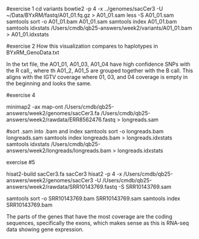 #exercise 1
cd variants
bowtie2 -p 4 -x ../genomes/sacCer3 -U ~/Data/BYxRM/fastq/A01_01.fq.gz > A01_01.sam
    less -S A01_01.sam
samtools sort -o A01_01.bam A01_01.sam
samtools index A01_01.bam
samtools idxstats /Users/cmdb/qb25-answers/week2/variants/A01_01.bam > A01_01.idxstats

#exercise 2
How this visualization compares to haplotypes in BYxRM_GenoData.txt

In the txt file, the AO1_01, A01_03, A01_04 have high confidence SNPs with the R call,, where th A01_2, A01_5 are grouped together with the B call. This aligns with the IGTV coverage where 01, 03, and 04 coverage is empty in the beginning and looks the same. 

#exercise 4

minimap2 -ax map-ont /Users/cmdb/qb25-answers/week2/genomes/sacCer3.fa /Users/cmdb/qb25-answers/week2/rawdata/ERR8562476.fastq > longreads.sam

#sort .sam into .bam and index
samtools sort -o longreads.bam longreads.sam
samtools index longreads.bam > longreads.idxstats
samtools idxstats /Users/cmdb/qb25-answers/week2/longreads/longreads.bam > longreads.idxstats

exercise #5

hisat2-build sacCer3.fa sacCer3
hisat2 -p 4 -x /Users/cmdb/qb25-answers/week2/genomes/sacCer3 -U /Users/cmdb/qb25-answers/week2/rawdata/SRR10143769.fastq -S SRR10143769.sam

samtools sort -o SRR10143769.bam SRR10143769.sam
samtools index SRR10143769.bam

The parts of the genes that have the most coverage are the coding sequences, specifically the exons, which makes sense as this is RNA-seq data showing gene expression.